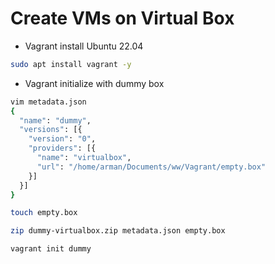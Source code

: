# Create VMs on Virtual Box

* Vagrant install Ubuntu 22.04

```bash
sudo apt install vagrant -y
```

* Vagrant initialize with dummy box

```bash
vim metadata.json
{
  "name": "dummy",
  "versions": [{
    "version": "0",
    "providers": [{
      "name": "virtualbox",
      "url": "/home/arman/Documents/ww/Vagrant/empty.box"
    }]
  }]
}
```

```bash
touch empty.box
```

```bash
zip dummy-virtualbox.zip metadata.json empty.box
```

```bash
vagrant init dummy
```
